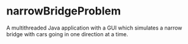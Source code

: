 # narrowBridgeProblem

A multithreaded Java application with a GUI which simulates a narrow bridge with cars going in one direction at a time.
